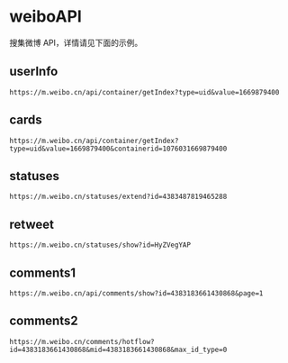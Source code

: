 # weiboAPI

搜集微博 API，详情请见下面的示例。

<script src='https://cdn.jsdelivr.net/gh/upupming/weiboAPI@a5de545b607837d4c2793eb6e6e085ea9d361807/response.js'></script>

## userInfo

`https://m.weibo.cn/api/container/getIndex?type=uid&value=1669879400`

<div id="userInfo"></div>
<script type="text/javascript" src="https://cdn.jsdelivr.net/npm/renderjson@1.4.0/renderjson.js"></script>
<script>
    renderjson.set_show_to_level(2);
    document.getElementById("userInfo").appendChild(
        renderjson(userInfo)
    );
</script>

## cards

`https://m.weibo.cn/api/container/getIndex?type=uid&value=1669879400&containerid=1076031669879400`

<div id="cards1"></div>
<script type="text/javascript" src="https://cdn.jsdelivr.net/npm/renderjson@1.4.0/renderjson.js"></script>
<script>
    renderjson.set_show_to_level(2);
    document.getElementById("cards1").appendChild(
        renderjson(cards1)
    );
</script>

## statuses

`https://m.weibo.cn/statuses/extend?id=4383487819465288`

<div id="status1dd"></div>
<script type="text/javascript" src="https://cdn.jsdelivr.net/npm/renderjson@1.4.0/renderjson.js"></script>
<script>
    renderjson.set_show_to_level(2);
    document.getElementById("status1dd").appendChild(
        renderjson(statuses1)
    );
</script>

## retweet

`https://m.weibo.cn/statuses/show?id=HyZVegYAP`

<div id="retweet01"></div>
<script type="text/javascript" src="https://cdn.jsdelivr.net/npm/renderjson@1.4.0/renderjson.js"></script>
<script>
    renderjson.set_show_to_level(2);
    document.getElementById("retweet01").appendChild(
        renderjson(retweet01)
    );
</script>

## comments1

`https://m.weibo.cn/api/comments/show?id=4383183661430868&page=1`

<div id="comments1dd"></div>
<script type="text/javascript" src="https://cdn.jsdelivr.net/npm/renderjson@1.4.0/renderjson.js"></script>
<script>
    renderjson.set_show_to_level(2);
    document.getElementById("comments1dd").appendChild(
        renderjson(comments1)
    );
</script>

## comments2

`https://m.weibo.cn/comments/hotflow?id=4383183661430868&mid=4383183661430868&max_id_type=0`

<div id="comments2dd"></div>

<script type="text/javascript" src="https://cdn.jsdelivr.net/npm/renderjson@1.4.0/renderjson.js"></script>
<script>
    renderjson.set_show_to_level(2);
    document.getElementById("comments2dd").appendChild(
        renderjson(comments2)
    );
</script>

